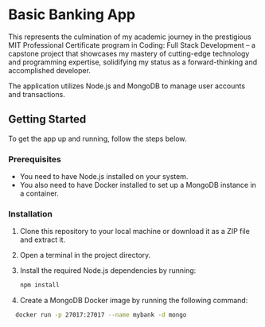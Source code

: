 # Basic Banking App

This represents the culmination of my academic journey in the prestigious MIT Professional Certificate program in Coding: Full Stack Development – a capstone project that showcases my mastery of cutting-edge technology and programming expertise, solidifying my status as a forward-thinking and accomplished developer.

The application utilizes Node.js and MongoDB to manage user accounts and transactions.

## Getting Started

To get the app up and running, follow the steps below.

### Prerequisites

- You need to have Node.js installed on your system.
- You also need to have Docker installed to set up a MongoDB instance in a container.

### Installation

1. Clone this repository to your local machine or download it as a ZIP file and extract it.

2. Open a terminal in the project directory.

3. Install the required Node.js dependencies by running:

   ```bash
   npm install

   ```

4. Create a MongoDB Docker image by running the following command:

```bash
  docker run -p 27017:27017 --name mybank -d mongo




```
